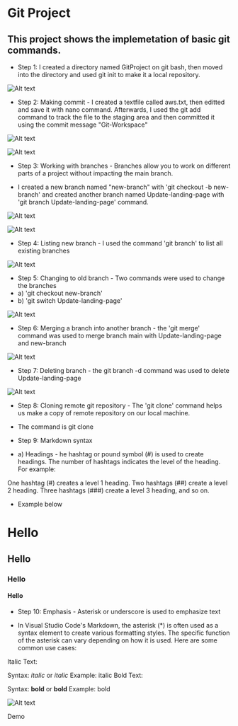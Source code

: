 # Git Project

## This project shows the implemetation of basic git commands.

- Step 1: I created a directory named GitProject on git bash, then moved into the directory and used git init to make it a local repository.

![Alt text](<git init.png>)

- Step 2: Making commit - I created a textfile called aws.txt, then editted and save it with nano command. Afterwards, I used the git add command to track the file to the staging area and then committed it using the commit message "Git-Workspace"  

![Alt text](<Images/touch and nano.png>)


![Alt text](<git add & commit-1.png>)

- Step 3: Working with branches - Branches allow you to work on different parts of a project without impacting the main branch. 

- I created a new branch named "new-branch" with 'git checkout -b new-branch' and created another branch named Update-landing-page with 'git branch Update-landing-page' command.

![Alt text](<Images/new branch.png>)

![Alt text](<Images/4-second branch.png>)

- Step 4: Listing new branch - I used the command 'git branch' to list all existing branches

![Alt text](<Images/4-second branch.png>)

- Step 5: Changing to old branch - Two commands were used to change the branches 
- a) 'git checkout new-branch'
- b) 'git switch Update-landing-page'

![Alt text](<5-changing branch.png>)

- Step 6: Merging a branch into another branch - the 'git merge' command was used to merge branch main with Update-landing-page and new-branch

![Alt text](<6-git merge.png>)

- Step 7: Deleting branch - the git branch -d command was used to delete Update-landing-page

![Alt text](<7-branch delete.png>)

- Step 8: Cloning remote git repository - The 'git clone' command helps us make a copy of remote repository on our local machine.
- The command is git clone <link to your remote repository>


- Step 9: Markdown syntax

- a) Headings - he hashtag or pound symbol (#) is used to create headings. The number of hashtags indicates the level of the heading. For example:

One hashtag (#) creates a level 1 heading.
Two hashtags (##) create a level 2 heading.
Three hashtags (###) create a level 3 heading, and so on.
 
 - Example below

# Hello

## Hello

### Hello 

#### Hello

 - Step 10: Emphasis - Asterisk or underscore is used to emphasize text
 
 - In Visual Studio Code's Markdown, the asterisk (*) is often used as a syntax element to create various formatting styles. The specific function of the asterisk can vary depending on how it is used. Here are some common use cases:

Italic Text:

Syntax: *italic* or _italic_
Example: italic
Bold Text:

Syntax: **bold** or __bold__
Example: bold

![Alt text](<demo italics.png>)

Demo
























